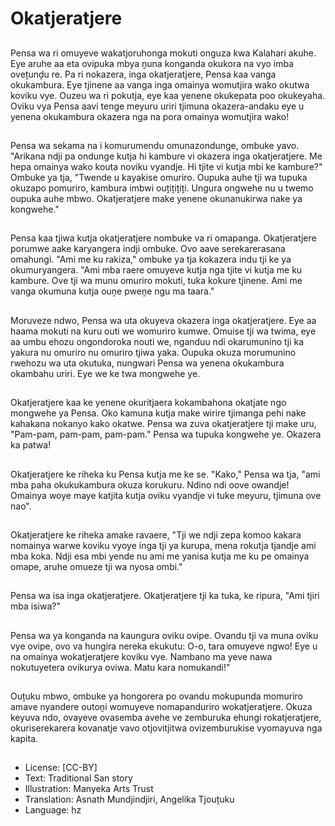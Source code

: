 # Okatjeratjere

##
Pensa wa ri omuyeve wakatjoruhonga mokuti onguza kwa Kalahari akuhe. Eye aruhe aa eta ovipuka mbya ṋuna konganda okukora na vyo imba oveṱunḓu re. Pa ri nokazera, inga okatjeratjere, Pensa kaa vanga okukambura. Eye tjinene aa vanga inga omainya womutjira wako okutwa koviku vye. Ouzeu wa ri pokutja, eye kaa yenene okukepata poo okukeyaha. Oviku vya Pensa aavi tenge meyuru uriri tjimuna okazera-andaku eye u yenena okukambura okazera nga na pora omainya womutjira wako!

##
Pensa wa sekama na i komurumendu omunazondunge, ombuke yavo. "Arikana ndji pa ondunge kutja hi kambure vi okazera inga okatjeratjere. Me hepa omainya wako kouta noviku vyandje. Hi tjite vi kutja mbi ke kambure?" Ombuke ya tja, "Twende u kayakise omuriro. Oupuka auhe tji wa tupuka okuzapo pomuriro, kambura imbwi ouṱiṱiṱiṱi. Ungura ongwehe nu u twemo oupuka auhe mbwo. Okatjeratjere make yenene okunanukirwa nake ya kongwehe."

##
Pensa kaa tjiwa kutja okatjeratjere nombuke va ri omapanga. Okatjeratjere porumwe aake karyangera indji ombuke. Ovo aave serekarerasana omahungi. "Ami me ku rakiza," ombuke ya tja kokazera indu tji ke ya okumuryangera. "Ami mba raere omuyeve kutja nga tjite vi kutja me ku kambure. Ove tji wa munu omuriro mokuti, tuka kokure tjinene. Ami me vanga okumuna kutja ouṋe pweṋe ngu ma taara."

##
Moruveze ndwo, Pensa wa uta okuyeva okazera inga okatjeratjere. Eye aa haama mokuti na kuru outi we womuriro kumwe. Omuise tji wa twima, eye aa umbu ehozu ongondoroka nouti we, nganduu ndi okarumunino tji ka yakura nu omuriro nu omuriro tjiwa yaka. Oupuka okuza morumunino rwehozu wa uta okutuka, nungwari Pensa wa yenena okukambura okambahu uriri. Eye we ke twa mongwehe ye.

##
Okatjeratjere kaa ke yenene okuritjaera kokambahona okatjate ngo mongwehe ya Pensa. Oko kamuna kutja make wirire tjimanga pehi nake kahakana nokanyo kako okatwe. Pensa wa zuva okatjeratjere tji make uru, "Pam-pam, pam-pam, pam-pam." Pensa wa tupuka kongwehe ye. Okazera ka patwa!

##
Okatjeratjere ke riheka ku Pensa kutja me ke se. "Kako," Pensa wa tja, "ami mba paha okukukambura okuza korukuru. Ndino ndi oove owandje! Omainya woye maye katjita kutja oviku vyandje vi tuke meyuru, tjimuna ove nao".

##
Okatjeratjere ke riheka amake ravaere, "Tji we ndji zepa komoo kakara nomainya warwe koviku vyoye inga tji ya kurupa, mena rokutja tjandje ami mba koka. Ndji esa mbi yende nu ami me yanisa kutja me ku pe omainya omape, aruhe omueze tji wa nyosa ombi."

##
Pensa wa isa inga okatjeratjere. Okatjeratjere tji ka tuka, ke ripura, "Ami tjiri mba isiwa?"

##
Pensa wa ya konganda na kaungura oviku ovipe. Ovandu tji va muna oviku vye ovipe, ovo va hungira nereka ekukutu: O-o, tara omuyeve ngwo! Eye u na omainya wokatjeratjere koviku vye. Nambano ma yeve nawa nokutuyetera ovikurya oviwa. Matu kara nomukandi!"

##
Ouṱuku mbwo, ombuke ya hongorera po ovandu mokupunda momuriro amave nyandere outoṋi womuyeve nomapanduriro wokatjeratjere. Okuza keyuva ndo, ovayeve ovasemba avehe ve zemburuka ehungi rokatjeratjere, okuriserekarera kovanatje vavo otjovitjitwa ovizemburukise vyomayuva nga kapita.

##
* License: [CC-BY]
* Text: Traditional San story
* Illustration: Manyeka Arts Trust
* Translation: Asnath Mundjindjiri, Angelika Tjouṱuku
* Language: hz
